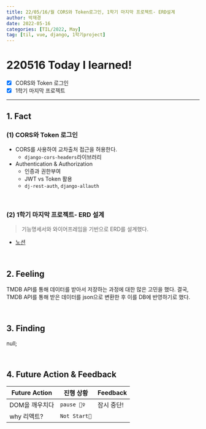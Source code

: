 ```yaml
---
title: 22/05/16/월 CORS와 Token로그인, 1학기 마지막 프로젝트- ERD설계
author: 박재경
date: 2022-05-16
categories: [TIL/2022, May]
tag: [til, vue, django, 1학기project]
---
```


# 220516 Today I learned!

- [x]  CORS와 Token 로그인
- [x] 1학기 마지막 프로젝트

---

## 1. Fact 

### (1) CORS와 Token 로그인

- CORS를 사용하여 교차출처 접근을 허용한다. 
  - `django-cors-headers`라이브러리
- Authentication & Authorization
  - 인증과 권한부여
  - JWT vs Token 활용
  - `dj-rest-auth`, `django-allauth`

<br>

### (2) 1학기 마지막 프로젝트- ERD 설계

> 기능명세서와 와이어프레임을 기반으로 ERD를 설계했다.

- [노션](https://www.notion.so/Project-65922167b74447a49f2d13dcb46b7352)

<br>

## 2. Feeling

TMDB API를 통해 데이터를 받아서 저장하는 과정에 대한 많은 고민을 했다. 결국, TMDB API를 통해 받은 데이터를 json으로 변환한 후 이를 DB에 반영하기로 했다. 

<br>

## 3. Finding 

null;

<br>

## 4. Future Action & Feedback

| Future Action  | 진행 상황    | Feedback   |
| -------------- | ------------ | ---------- |
| DOM을 깨우치다 | `pause 🤦‍♀️`   | 잠시 중단! |
| why 리액트?    | `Not Start🌙` |            |

<br>
